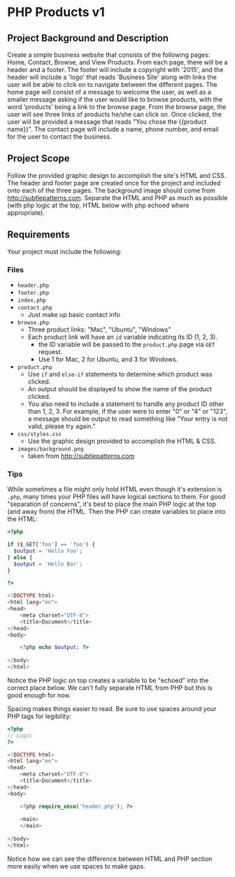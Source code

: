 # PHP Products v1

## Project Background and Description

Create a simple business website that consists of the following pages: Home, Contact, Browse, and View Products. From each page, there will be a header and a footer. The footer will include a copyright with '2015', and the header will include a 'logo' that reads 'Business Site' along with links the user will be able to click on to navigate between the different pages. The home page will consist of a message to welcome the user, as well as a smaller message asking if the user would like to browse products, with the word 'products' being a link to the browse page. From the browse page, the user will see three links of products he/she can click on. Once clicked, the user will be provided a message that reads "You chose the {{product name}}". The contact page will include a name, phone number, and email for the user to contact the business. 

## Project Scope

Follow the provided graphic design to accomplish the site's HTML and CSS. The header and footer page are created once for the project and included onto each of the three pages. The background image should come from http://subtlepatterns.com. Separate the HTML and PHP as much as possible (with php logic at the top, HTML below with php echoed where appropriate).

## Requirements

Your project must include the following:

### Files

- `header.php`
- `footer.php`
- `index.php`
- `contact.php`
  - Just make up basic contact info
- `browse.php`
  - Three product links: "Mac", "Ubuntu", "Windows"
  - Each product link will have an `id` variable indicating its ID (1, 2, 3).
    - the ID variable will be passed to the `product.php` page via `GET` request. 
    - Use 1 for Mac, 2 for Ubuntu, and 3 for Windows.
- `product.php`
  - Use `if` and `else-if` statements to determine which product was clicked.
  - An output should be displayed to show the name of the product clicked.
  - You also need to include a statement to handle any product ID other than 1, 2, 3. For example, if the user were to enter "0" or "4" or "123", a message should be output to read something like "Your entry is not valid, please try again."
- `css/styles.css`
  - Use the graphic design provided to accomplish the HTML & CSS.
- `images/background.png`
  - taken from http://subtlepatterns.com 

### Tips

While sometimes a file might only hold HTML even though it's extension is `.php`, many times your PHP files will have logical sections to them. For good "separation of concerns", it's best to place the main PHP logic at the top (and away from) the HTML. Then the PHP can create variables to place into the HTML:

```php
<?php

if ($_GET['foo'] == 'foo') {
  $output = 'Hello Foo';
} else {
  $output = 'Hello Bar';
}

?>

<!DOCTYPE html>
<html lang="en">
<head>
	<meta charset="UTF-8">
	<title>Document</title>
</head>
<body>

	<?php echo $output; ?>
	
</body>
</html>
```

Notice the PHP logic on top creates a variable to be "echoed" into the correct place below. We can't fully separate HTML from PHP but this is good enough for now. 

Spacing makes things easier to read. Be sure to use spaces around your PHP tags for legibility:

```php
<?php
// Logic
?>

<!DOCTYPE html>
<html lang="en">
<head>
	<meta charset="UTF-8">
	<title>Document</title>
</head>
<body>

	<?php require_once('header.php'); ?>
	
	<main>
	</main>
	
</body>
</html>
```

Notice how we can see the difference between HTML and PHP section more easily when we use spaces to make gaps.
